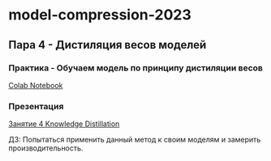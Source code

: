 # model-compression-2023
## Пара 4 - Дистиляция весов моделей

### Практика - Обучаем модель по принципу дистиляции весов
[Colab Notebook](https://drive.google.com/file/d/1yQpsDJQACxygbASW_J4W4iz2kZ1ftrma/view?usp=sharing)

### Презентация
[Занятие 4 Knowledge Distillation](https://docs.google.com/presentation/d/1rJ-EfpX3PHYy4sM4K8jCMMcq7q0F9IGE41jKN0F4WXQ/edit?usp=sharing)

ДЗ: Попытаться применить данный метод к своим моделям и замерить производительность.
